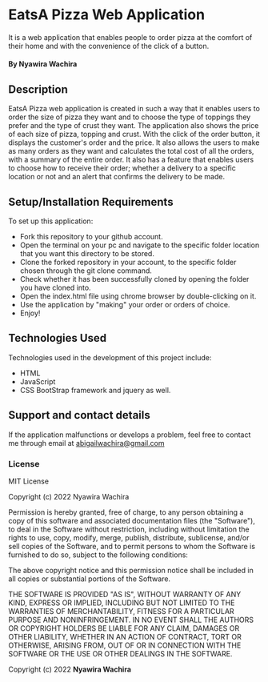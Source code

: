# EatsA Pizza Web Application
#### 
It is a web application that enables people to order pizza at the comfort of their home and with the convenience of the click of a button.
#### By **Nyawira Wachira**
## Description
EatsA Pizza web application is created in such a way that it enables users to order the size of pizza they want and to choose the type of toppings they prefer and the type of crust they want. The application also shows the price of each size of pizza, topping and crust. With the click of the order button,
it displays the customer's order and the price. It also allows the users to make as many orders as they want and calculates the total cost of all the
orders, with a summary of the entire order. It also has a feature that enables users to choose how to receive their order; whether a delivery to 
a specific location or not and an alert that confirms the delivery to be made.
## Setup/Installation Requirements
To set up this application:
* Fork this repository to your github account.
* Open the terminal on your pc and navigate to the specific folder location that you want this directory to be stored.
* Clone the forked repository in your account, to the specific folder chosen through the git clone command.
* Check whether it has been successfully cloned by opening the folder you have cloned into.
* Open the index.html file using chrome browser by double-clicking on it.
* Use the application by "making" your order or orders of choice.
* Enjoy!
## Technologies Used
Technologies used in the development of this project include:
* HTML
* JavaScript
* CSS
BootStrap framework and jquery as well.
## Support and contact details
If the application malfunctions or develops a problem, feel free to contact me through email at abigailwachira@gmail.com
### License
MIT License

Copyright (c) 2022 Nyawira Wachira

Permission is hereby granted, free of charge, to any person obtaining a copy
of this software and associated documentation files (the "Software"), to deal
in the Software without restriction, including without limitation the rights
to use, copy, modify, merge, publish, distribute, sublicense, and/or sell
copies of the Software, and to permit persons to whom the Software is
furnished to do so, subject to the following conditions:

The above copyright notice and this permission notice shall be included in all
copies or substantial portions of the Software.

THE SOFTWARE IS PROVIDED "AS IS", WITHOUT WARRANTY OF ANY KIND, EXPRESS OR
IMPLIED, INCLUDING BUT NOT LIMITED TO THE WARRANTIES OF MERCHANTABILITY,
FITNESS FOR A PARTICULAR PURPOSE AND NONINFRINGEMENT. IN NO EVENT SHALL THE
AUTHORS OR COPYRIGHT HOLDERS BE LIABLE FOR ANY CLAIM, DAMAGES OR OTHER
LIABILITY, WHETHER IN AN ACTION OF CONTRACT, TORT OR OTHERWISE, ARISING FROM,
OUT OF OR IN CONNECTION WITH THE SOFTWARE OR THE USE OR OTHER DEALINGS IN THE
SOFTWARE.


Copyright (c) 2022 **Nyawira Wachira**
  
